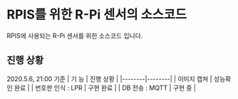 # RPIS를 위한 R-Pi 센서의 소스코드
RPIS에 사용되는 R-Pi 센서를 위한 소스코드 입니다.

## 진행 상황
2020.5.6, 21:00 기준
| 기 능 | 진행 상황 |
|--------|--------|
| 이미지 캡쳐 | 성능확인 완료 |
| 번호판 인식 : LPR | 구현 완료 |
| DB 전송 : MQTT    | 구현 중 |